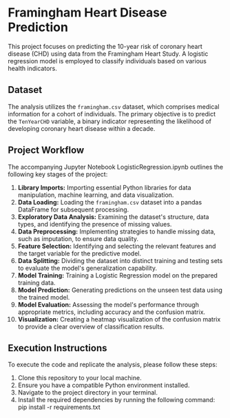 # Framingham Heart Disease Prediction

This project focuses on predicting the 10-year risk of coronary heart disease (CHD) using data from the Framingham Heart Study. A logistic regression model is employed to classify individuals based on various health indicators.

## Dataset

The analysis utilizes the `framingham.csv` dataset, which comprises medical information for a cohort of individuals. The primary objective is to predict the `TenYearCHD` variable, a binary indicator representing the likelihood of developing coronary heart disease within a decade.

## Project Workflow

The accompanying Jupyter Notebook LogisticRegression.ipynb  outlines the following key stages of the project:

1.  **Library Imports:** Importing essential Python libraries for data manipulation, machine learning, and data visualization.
2.  **Data Loading:** Loading the `framingham.csv` dataset into a pandas DataFrame for subsequent processing.
3.  **Exploratory Data Analysis:** Examining the dataset's structure, data types, and identifying the presence of missing values.
4.  **Data Preprocessing:** Implementing strategies to handle missing data, such as imputation, to ensure data quality.
5.  **Feature Selection:** Identifying and selecting the relevant features and the target variable for the predictive model.
6.  **Data Splitting:** Dividing the dataset into distinct training and testing sets to evaluate the model's generalization capability.
7.  **Model Training:** Training a Logistic Regression model on the prepared training data.
8.  **Model Prediction:** Generating predictions on the unseen test data using the trained model.
9.  **Model Evaluation:** Assessing the model's performance through appropriate metrics, including accuracy and the confusion matrix.
10. **Visualization:** Creating a heatmap visualization of the confusion matrix to provide a clear overview of classification results.

## Execution Instructions

To execute the code and replicate the analysis, please follow these steps:

1.  Clone this repository to your local machine.
2.  Ensure you have a compatible Python environment installed.
3.  Navigate to the project directory in your terminal.
4.  Install the required dependencies by running the following command:
   pip install -r requirements.txt

